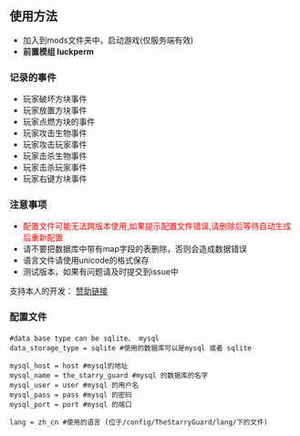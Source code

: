 
## 使用方法
- 加入到mods文件夹中，启动游戏(仅服务端有效)
- **前置模组 luckperm**

### 记录的事件
- 玩家破坏方块事件
- 玩家放置方块事件
- 玩家点燃方块的事件
- 玩家攻击生物事件
- 玩家攻击玩家事件
- 玩家击杀生物事件
- 玩家击杀玩家事件
- 玩家右键方块事件

### **注意事项**
- <font color = "red">配置文件可能无法跨版本使用,如果提示配置文件错误,请删除后等待自动生成后重新配置</font>
- 请不要把数据库中带有map字段的表删除，否则会造成数据错误
- 语言文件请使用unicode的格式保存
- 测试版本，如果有问题请及时提交到issue中

支持本人的开发： [赞助链接](https://afdian.net/a/StarryLandServer)

### 配置文件
~~~
#data base type can be sqlite、 mysql
data_storage_type = sqlite #使用的数据库可以是mysql 或者 sqlite

mysql_host = host #mysql的地址
mysql_name = the_starry_guard #mysql 的数据库的名字
mysql_user = user #mysql 的用户名
mysql_pass = pass #mysql 的密码
mysql_port = port #mysql 的端口

lang = zh_cn #使用的语言 (位于/config/TheStarryGuard/lang/下的文件)
~~~